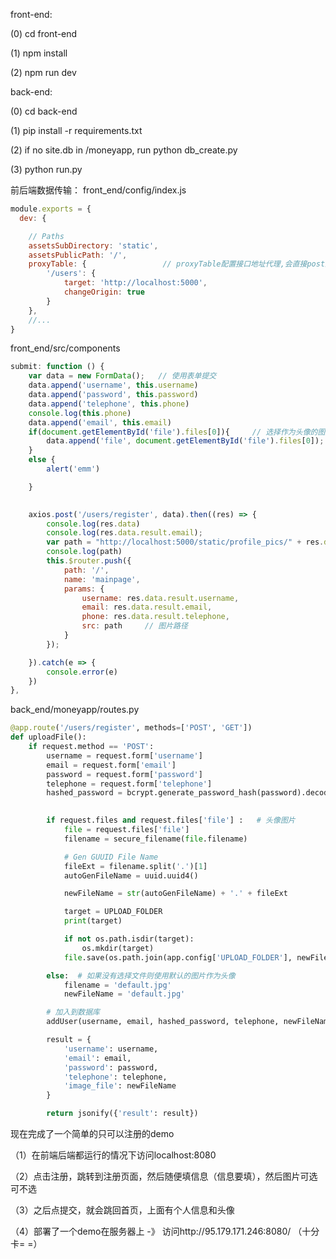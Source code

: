 front-end:

(0) cd front-end

(1) npm install

(2) npm run dev 

back-end:

(0) cd back-end

(1) pip install -r requirements.txt

(2) if no site.db in /moneyapp, run python db_create.py

(3) python run.py

前后端数据传输：
front_end/config/index.js
```javascript
module.exports = {
  dev: {

    // Paths
    assetsSubDirectory: 'static',
    assetsPublicPath: '/',
    proxyTable: {                 // proxyTable配置接口地址代理,会直接post到localhost:5000 -> 后端
        '/users': {    
            target: 'http://localhost:5000',
            changeOrigin: true
        }
    },
    //...
}
```

front_end/src/components

```javascript
submit: function () {
	var data = new FormData();   // 使用表单提交
    data.append('username', this.username)
    data.append('password', this.password)
    data.append('telephone', this.phone)
    console.log(this.phone)
    data.append('email', this.email)
    if(document.getElementById('file').files[0]){     // 选择作为头像的图片
    	data.append('file', document.getElementById('file').files[0]);
    }
    else {
    	alert('emm')

    }
                    

    axios.post('/users/register', data).then((res) => {
        console.log(res.data)
        console.log(res.data.result.email);
        var path = "http://localhost:5000/static/profile_pics/" + res.data.result.image_file
        console.log(path)
        this.$router.push({
        	path: '/', 
            name: 'mainpage',
            params: { 
            	username: res.data.result.username,
                email: res.data.result.email,
                phone: res.data.result.telephone,
                src: path     // 图片路径
            }
        });

	}).catch(e => {
		console.error(e)
	}) 
},
```

back_end/moneyapp/routes.py

```python
@app.route('/users/register', methods=['POST', 'GET'])
def uploadFile():
    if request.method == 'POST':
        username = request.form['username']
        email = request.form['email']
        password = request.form['password']
        telephone = request.form['telephone']
        hashed_password = bcrypt.generate_password_hash(password).decode('utf-8')
       

        if request.files and request.files['file'] :   # 头像图片
            file = request.files['file']
            filename = secure_filename(file.filename)

            # Gen GUUID File Name
            fileExt = filename.split('.')[1]
            autoGenFileName = uuid.uuid4()

            newFileName = str(autoGenFileName) + '.' + fileExt

            target = UPLOAD_FOLDER
            print(target)

            if not os.path.isdir(target):
                os.mkdir(target)
            file.save(os.path.join(app.config['UPLOAD_FOLDER'], newFileName))    # 储存到后端 back_end/moneyapp/stiatic/profile_pics

        else:  # 如果没有选择文件则使用默认的图片作为头像
            filename = 'default.jpg'
            newFileName = 'default.jpg'

        # 加入到数据库
        addUser(username, email, hashed_password, telephone, newFileName)

        result = {
            'username': username,
            'email': email,
            'password': password,
            'telephone': telephone,
            'image_file': newFileName
        }

        return jsonify({'result': result})
```

现在完成了一个简单的只可以注册的demo

（1）在前端后端都运行的情况下访问localhost:8080

（2）点击注册，跳转到注册页面，然后随便填信息（信息要填），然后图片可选可不选

（3）之后点提交，就会跳回首页，上面有个人信息和头像

（4）部署了一个demo在服务器上 -》 访问http://95.179.171.246:8080/ （十分卡= =）
